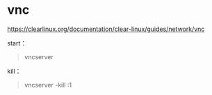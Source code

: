 # vnc

<https://clearlinux.org/documentation/clear-linux/guides/network/vnc>

start：

> vncserver

kill：

> vncserver -kill :1
